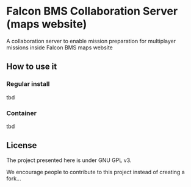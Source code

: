 # Falcon BMS Collaboration Server (maps website)
A collaboration server to enable mission preparation for multiplayer missions inside Falcon BMS maps website

## How to use it

### Regular install
tbd

### Container
tbd

## License
The project presented here is under GNU GPL v3.

We encourage people to contribute to this project instead of creating a fork...